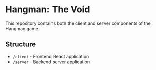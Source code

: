 # Hangman: The Void

This repository contains both the client and server components of the Hangman game.

## Structure

- `/client` - Frontend React application
- `/server` - Backend server application
